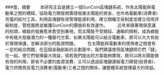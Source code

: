 ###壹、摘要 
　　本研究主旨是建立一個SunCoin區塊鏈系統，作為太陽能與電動車之間的橋樑，協助電力開發商籌措發展太陽能的資金，也作為電動車(消費者)充電的給付工具，利用區塊鏈有效管理能源利用，建立期權交易制度並建立信用評級制度，管控風險並維護SunCoin的價值和有效運作。
　　近年來隨著環保意識的抬頭，綠能的發展愈來愈受到重視，而太陽能不受開採、運輸的限制，成為綠能中有極大發展潛力的一種替代方案，如果太陽能可以結合電動車，將可以大大有助於環境保護，並解決部分的能源問題。
　　在太陽能與電動車的使用者之間會有一定的結合問題，在這個金融創新的企劃案中，我們建議使用區塊鏈把它們「鏈」在一起，使它們發揮最大效益，倘若我們提出的方案能夠實現，既可以將太陽能做有效的利用，節省不必要的能源浪費，又可以透過區塊鏈連結電力開發(投資者)、電力供應商及電力消費者(電動車)三者之間的關係，讓整體系統發揮最大的效益。

